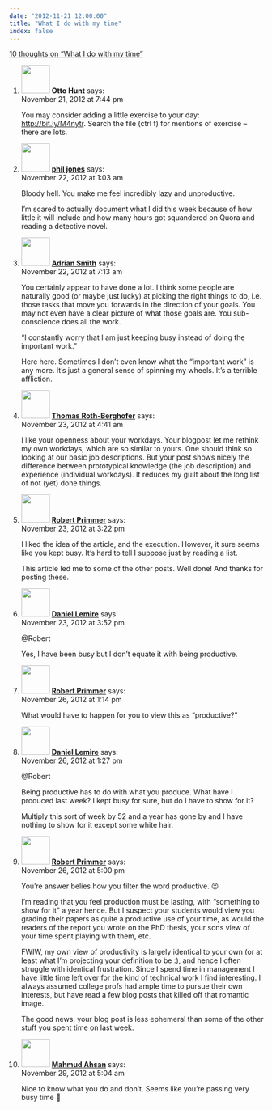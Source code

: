 ```yaml
---
date: "2012-11-21 12:00:00"
title: "What I do with my time"
index: false
---
```


[10 thoughts on &ldquo;What I do with my time&rdquo;](/lemire/blog/2012/11-21-what-i-do-with-my-time)

<ol class="comment-list">
<li id="comment-59998" class="comment even thread-even depth-1">
<div class="comment-author vcard">
<img alt src="https://secure.gravatar.com/avatar/8aec6cd1759dcc3e9aa0def0d10e5c19?s=56&#038;d=mm&#038;r=g" srcset="https://secure.gravatar.com/avatar/8aec6cd1759dcc3e9aa0def0d10e5c19?s=112&#038;d=mm&#038;r=g 2x" class="avatar avatar-56 photo" height="56" width="56" decoding="async" /> <b class="fn">Otto Hunt</b> <span class="says">says:</span> </div>
<div class="comment-metadata"><time datetime="2012-11-21T19:44:55+00:00">November 21, 2012 at 7:44 pm</time></a> </div>
<div class="comment-content">
<p>You may consider adding a little exercise to your day: <a href="http://bit.ly/M4nytr" rel="nofollow ugc">http://bit.ly/M4nytr</a>. Search the file (ctrl f) for mentions of exercise &#8211; there are lots.</p>
</div>
</li>
<li id="comment-60003" class="comment odd alt thread-odd thread-alt depth-1">
<div class="comment-author vcard">
<img alt src="https://secure.gravatar.com/avatar/248a3c4ba8f2972427222d46954f9c1c?s=56&#038;d=mm&#038;r=g" srcset="https://secure.gravatar.com/avatar/248a3c4ba8f2972427222d46954f9c1c?s=112&#038;d=mm&#038;r=g 2x" class="avatar avatar-56 photo" height="56" width="56" decoding="async" /> <b class="fn"><a href="http://www.synaesmedia.net" class="url" rel="ugc external nofollow">phil jones</a></b> <span class="says">says:</span> </div>
<div class="comment-metadata"><time datetime="2012-11-22T01:03:05+00:00">November 22, 2012 at 1:03 am</time></a> </div>
<div class="comment-content">
<p>Bloody hell. You make me feel incredibly lazy and unproductive.</p>
<p>I&rsquo;m scared to actually document what I did this week because of how little it will include and how many hours got squandered on Quora and reading a detective novel.</p>
</div>
</li>
<li id="comment-60029" class="comment even thread-even depth-1">
<div class="comment-author vcard">
<img alt src="https://secure.gravatar.com/avatar/2687054ae7ae6281217e52bcd79b784d?s=56&#038;d=mm&#038;r=g" srcset="https://secure.gravatar.com/avatar/2687054ae7ae6281217e52bcd79b784d?s=112&#038;d=mm&#038;r=g 2x" class="avatar avatar-56 photo" height="56" width="56" loading="lazy" decoding="async" /> <b class="fn"><a href="http://www.17od.com" class="url" rel="ugc external nofollow">Adrian Smith</a></b> <span class="says">says:</span> </div>
<div class="comment-metadata"><time datetime="2012-11-22T07:13:08+00:00">November 22, 2012 at 7:13 am</time></a> </div>
<div class="comment-content">
<p>You certainly appear to have done a lot. I think some people are naturally good (or maybe just lucky) at picking the right things to do, i.e. those tasks that move you forwards in the direction of your goals. You may not even have a clear picture of what those goals are. You sub-conscience does all the work.</p>
<p>&ldquo;I constantly worry that I am just keeping busy instead of doing the important work.&rdquo;</p>
<p>Here here. Sometimes I don&rsquo;t even know what the &ldquo;important work&rdquo; is any more. It&rsquo;s just a general sense of spinning my wheels. It&rsquo;s a terrible affliction.</p>
</div>
</li>
<li id="comment-60102" class="comment odd alt thread-odd thread-alt depth-1">
<div class="comment-author vcard">
<img alt src="https://secure.gravatar.com/avatar/c26de996daffd8bdcd216678650d45ba?s=56&#038;d=mm&#038;r=g" srcset="https://secure.gravatar.com/avatar/c26de996daffd8bdcd216678650d45ba?s=112&#038;d=mm&#038;r=g 2x" class="avatar avatar-56 photo" height="56" width="56" loading="lazy" decoding="async" /> <b class="fn"><a href="https://about.me/thomasrothberghofer" class="url" rel="ugc external nofollow">Thomas Roth-Berghofer</a></b> <span class="says">says:</span> </div>
<div class="comment-metadata"><time datetime="2012-11-23T04:41:21+00:00">November 23, 2012 at 4:41 am</time></a> </div>
<div class="comment-content">
<p>I like your openness about your workdays. Your blogpost let me rethink my own workdays, which are so similar to yours. One should think so looking at our basic job descriptions. But your post shows nicely the difference between prototypical knowledge (the job description) and experience (individual workdays). It reduces my guilt about the long list of not (yet) done things.</p>
</div>
</li>
<li id="comment-60135" class="comment even thread-even depth-1">
<div class="comment-author vcard">
<img alt src="https://secure.gravatar.com/avatar/c01030afee93a4725b2324598bba4785?s=56&#038;d=mm&#038;r=g" srcset="https://secure.gravatar.com/avatar/c01030afee93a4725b2324598bba4785?s=112&#038;d=mm&#038;r=g 2x" class="avatar avatar-56 photo" height="56" width="56" loading="lazy" decoding="async" /> <b class="fn"><a href="http://www.robertprimmer.com" class="url" rel="ugc external nofollow">Robert Primmer</a></b> <span class="says">says:</span> </div>
<div class="comment-metadata"><time datetime="2012-11-23T15:22:49+00:00">November 23, 2012 at 3:22 pm</time></a> </div>
<div class="comment-content">
<p>I liked the idea of the article, and the execution. However, it sure seems like you kept busy. It&rsquo;s hard to tell I suppose just by reading a list.</p>
<p>This article led me to some of the other posts. Well done! And thanks for posting these.</p>
</div>
</li>
<li id="comment-60136" class="comment byuser comment-author-lemire bypostauthor odd alt thread-odd thread-alt depth-1">
<div class="comment-author vcard">
<img alt src="https://secure.gravatar.com/avatar/2ca999bef9535950f5b84281a4dab006?s=56&#038;d=mm&#038;r=g" srcset="https://secure.gravatar.com/avatar/2ca999bef9535950f5b84281a4dab006?s=112&#038;d=mm&#038;r=g 2x" class="avatar avatar-56 photo" height="56" width="56" loading="lazy" decoding="async" /> <b class="fn"><a href="https://lemire.me/en/" class="url" rel="ugc">Daniel Lemire</a></b> <span class="says">says:</span> </div>
<div class="comment-metadata"><time datetime="2012-11-23T15:52:17+00:00">November 23, 2012 at 3:52 pm</time></a> </div>
<div class="comment-content">
<p>@Robert</p>
<p>Yes, I have been busy but I don&rsquo;t equate it with being productive.</p>
</div>
</li>
<li id="comment-60284" class="comment even thread-even depth-1">
<div class="comment-author vcard">
<img alt src="https://secure.gravatar.com/avatar/c01030afee93a4725b2324598bba4785?s=56&#038;d=mm&#038;r=g" srcset="https://secure.gravatar.com/avatar/c01030afee93a4725b2324598bba4785?s=112&#038;d=mm&#038;r=g 2x" class="avatar avatar-56 photo" height="56" width="56" loading="lazy" decoding="async" /> <b class="fn"><a href="http://www.robertprimmer.com" class="url" rel="ugc external nofollow">Robert Primmer</a></b> <span class="says">says:</span> </div>
<div class="comment-metadata"><time datetime="2012-11-26T13:14:55+00:00">November 26, 2012 at 1:14 pm</time></a> </div>
<div class="comment-content">
<p>What would have to happen for you to view this as &ldquo;productive?&rdquo;</p>
</div>
</li>
<li id="comment-60285" class="comment byuser comment-author-lemire bypostauthor odd alt thread-odd thread-alt depth-1">
<div class="comment-author vcard">
<img alt src="https://secure.gravatar.com/avatar/2ca999bef9535950f5b84281a4dab006?s=56&#038;d=mm&#038;r=g" srcset="https://secure.gravatar.com/avatar/2ca999bef9535950f5b84281a4dab006?s=112&#038;d=mm&#038;r=g 2x" class="avatar avatar-56 photo" height="56" width="56" loading="lazy" decoding="async" /> <b class="fn"><a href="https://lemire.me/en/" class="url" rel="ugc">Daniel Lemire</a></b> <span class="says">says:</span> </div>
<div class="comment-metadata"><time datetime="2012-11-26T13:27:20+00:00">November 26, 2012 at 1:27 pm</time></a> </div>
<div class="comment-content">
<p>@Robert</p>
<p>Being productive has to do with what you produce. What have I produced last week? I kept busy for sure, but do I have to show for it?</p>
<p>Multiply this sort of week by 52 and a year has gone by and I have nothing to show for it except some white hair.</p>
</div>
</li>
<li id="comment-60300" class="comment even thread-even depth-1">
<div class="comment-author vcard">
<img alt src="https://secure.gravatar.com/avatar/c01030afee93a4725b2324598bba4785?s=56&#038;d=mm&#038;r=g" srcset="https://secure.gravatar.com/avatar/c01030afee93a4725b2324598bba4785?s=112&#038;d=mm&#038;r=g 2x" class="avatar avatar-56 photo" height="56" width="56" loading="lazy" decoding="async" /> <b class="fn"><a href="http://www.robertprimmer.com" class="url" rel="ugc external nofollow">Robert Primmer</a></b> <span class="says">says:</span> </div>
<div class="comment-metadata"><time datetime="2012-11-26T17:00:11+00:00">November 26, 2012 at 5:00 pm</time></a> </div>
<div class="comment-content">
<p>You&rsquo;re answer belies how you filter the word productive. 😉</p>
<p>I&rsquo;m reading that you feel production must be lasting, with &ldquo;something to show for it&rdquo; a year hence. But I suspect your students would view you grading their papers as quite a productive use of your time, as would the readers of the report you wrote on the PhD thesis, your sons view of your time spent playing with them, etc. </p>
<p>FWIW, my own view of productivity is largely identical to your own (or at least what I&rsquo;m projecting your definition to be :), and hence I often struggle with identical frustration. Since I spend time in management I have little time left over for the kind of technical work I find interesting. I always assumed college profs had ample time to pursue their own interests, but have read a few blog posts that killed off that romantic image. </p>
<p>The good news: your blog post is less ephemeral than some of the other stuff you spent time on last week.</p>
</div>
</li>
<li id="comment-60490" class="comment odd alt thread-odd thread-alt depth-1">
<div class="comment-author vcard">
<img alt src="https://secure.gravatar.com/avatar/f2b8bb2876f5025fff03d05114ad4cd2?s=56&#038;d=mm&#038;r=g" srcset="https://secure.gravatar.com/avatar/f2b8bb2876f5025fff03d05114ad4cd2?s=112&#038;d=mm&#038;r=g 2x" class="avatar avatar-56 photo" height="56" width="56" loading="lazy" decoding="async" /> <b class="fn"><a href="http://thinkdiff.net" class="url" rel="ugc external nofollow">Mahmud Ahsan</a></b> <span class="says">says:</span> </div>
<div class="comment-metadata"><time datetime="2012-11-29T05:04:34+00:00">November 29, 2012 at 5:04 am</time></a> </div>
<div class="comment-content">
<p>Nice to know what you do and don&rsquo;t. Seems like you&rsquo;re passing very busy time 🙂</p>
</div>
</li>
</ol>
